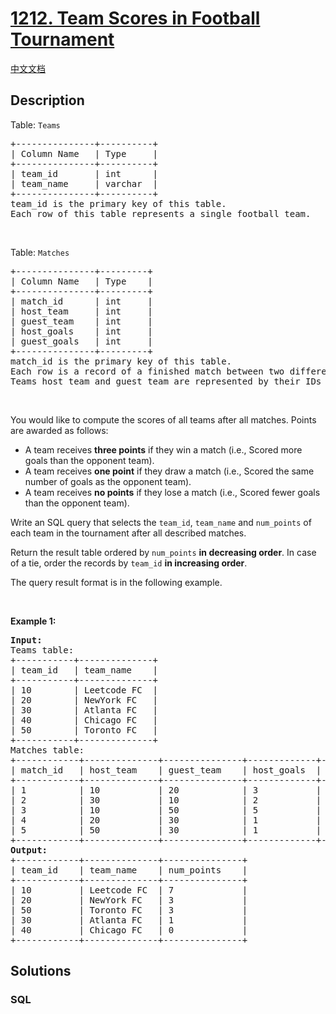 # [1212. Team Scores in Football Tournament](https://leetcode.com/problems/team-scores-in-football-tournament)

[中文文档](/solution/1200-1299/1212.Team%20Scores%20in%20Football%20Tournament/README.md)

## Description

<p>Table: <code>Teams</code></p>

<pre>
+---------------+----------+
| Column Name   | Type     |
+---------------+----------+
| team_id       | int      |
| team_name     | varchar  |
+---------------+----------+
team_id is the primary key of this table.
Each row of this table represents a single football team.
</pre>

<p>&nbsp;</p>

<p>Table: <code>Matches</code></p>

<pre>
+---------------+---------+
| Column Name   | Type    |
+---------------+---------+
| match_id      | int     |
| host_team     | int     |
| guest_team    | int     | 
| host_goals    | int     |
| guest_goals   | int     |
+---------------+---------+
match_id is the primary key of this table.
Each row is a record of a finished match between two different teams. 
Teams host_team and guest_team are represented by their IDs in the Teams table (team_id), and they scored host_goals and guest_goals goals, respectively.
</pre>

<p>&nbsp;</p>
You would like to compute the scores of all teams after all matches. Points are awarded as follows:

<ul>
	<li>A team receives <strong>three points</strong> if they win a match (i.e., Scored more goals than the opponent team).</li>
	<li>A team receives <strong>one point</strong> if they draw a match (i.e., Scored the same number of goals as the opponent team).</li>
	<li>A team receives <strong>no points</strong> if they lose a match (i.e., Scored fewer goals than the opponent team).</li>
</ul>

<p>Write an SQL query that selects the <code>team_id</code>, <code>team_name</code> and <code>num_points</code> of each team in the tournament after all described matches.</p>

<p>Return the result table ordered by <code>num_points</code> <strong>in decreasing order</strong>. In case of a tie, order the records by <code>team_id</code> <strong>in increasing order</strong>.</p>

<p>The query result format is in the following example.</p>

<p>&nbsp;</p>
<p><strong class="example">Example 1:</strong></p>

<pre>
<strong>Input:</strong> 
Teams table:
+-----------+--------------+
| team_id   | team_name    |
+-----------+--------------+
| 10        | Leetcode FC  |
| 20        | NewYork FC   |
| 30        | Atlanta FC   |
| 40        | Chicago FC   |
| 50        | Toronto FC   |
+-----------+--------------+
Matches table:
+------------+--------------+---------------+-------------+--------------+
| match_id   | host_team    | guest_team    | host_goals  | guest_goals  |
+------------+--------------+---------------+-------------+--------------+
| 1          | 10           | 20            | 3           | 0            |
| 2          | 30           | 10            | 2           | 2            |
| 3          | 10           | 50            | 5           | 1            |
| 4          | 20           | 30            | 1           | 0            |
| 5          | 50           | 30            | 1           | 0            |
+------------+--------------+---------------+-------------+--------------+
<strong>Output:</strong> 
+------------+--------------+---------------+
| team_id    | team_name    | num_points    |
+------------+--------------+---------------+
| 10         | Leetcode FC  | 7             |
| 20         | NewYork FC   | 3             |
| 50         | Toronto FC   | 3             |
| 30         | Atlanta FC   | 1             |
| 40         | Chicago FC   | 0             |
+------------+--------------+---------------+
</pre>

## Solutions

<!-- tabs:start -->

### **SQL**

```sql

```

<!-- tabs:end -->
